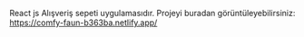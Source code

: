 React js Alışveriş sepeti uygulamasıdır.
Projeyi buradan görüntüleyebilirsiniz: https://comfy-faun-b363ba.netlify.app/

